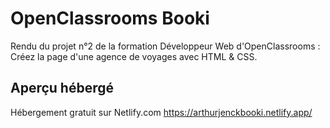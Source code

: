 # OpenClassrooms Booki

Rendu du projet n°2 de la formation Développeur Web d'OpenClassrooms : Créez la page d'une agence de voyages avec HTML &amp; CSS.

## Aperçu hébergé

Hébergement gratuit sur Netlify.com
https://arthurjenckbooki.netlify.app/

